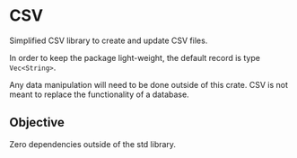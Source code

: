# CSV
Simplified CSV library to create and update CSV files. 

In order to keep the package light-weight, the default record is type `Vec<String>`.

Any data manipulation will need to be done outside of this crate. CSV is not meant to replace the functionality of a database.

## Objective
Zero dependencies outside of the std library.